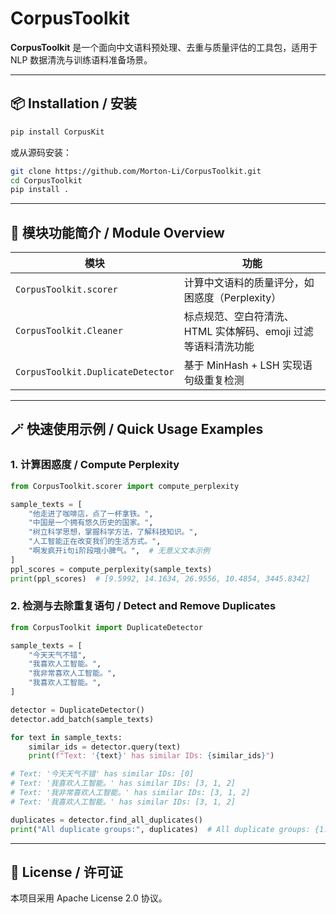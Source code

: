 # CorpusToolkit

**CorpusToolkit** 是一个面向中文语料预处理、去重与质量评估的工具包，适用于 NLP 数据清洗与训练语料准备场景。

---

## 📦 Installation / 安装

```bash
pip install CorpusKit
```

或从源码安装：

```bash
git clone https://github.com/Morton-Li/CorpusToolkit.git
cd CorpusToolkit
pip install .
```

---

## 🧰 模块功能简介 / Module Overview

| 模块                                | 功能                                   |
|-----------------------------------|--------------------------------------|
| `CorpusToolkit.scorer`            | 计算中文语料的质量评分，如困惑度（Perplexity）         |
| `CorpusToolkit.Cleaner`           | 标点规范、空白符清洗、HTML 实体解码、emoji 过滤等语料清洗功能 |
| `CorpusToolkit.DuplicateDetector` | 基于 MinHash + LSH 实现语句级重复检测           |

---

## 🪄 快速使用示例 / Quick Usage Examples

### 1. **计算困惑度 / Compute Perplexity**

```python
from CorpusToolkit.scorer import compute_perplexity

sample_texts = [
    "他走进了咖啡店，点了一杯拿铁。",
    "中国是一个拥有悠久历史的国家。",
    "树立科学思想，掌握科学方法，了解科技知识。",
    "人工智能正在改变我们的生活方式。",
    "啊发疯开i句i阶段哦小脾气。",  # 无意义文本示例
]
ppl_scores = compute_perplexity(sample_texts)
print(ppl_scores)  # [9.5992, 14.1634, 26.9556, 10.4854, 3445.8342]
```

### 2. **检测与去除重复语句 / Detect and Remove Duplicates**

```python
from CorpusToolkit import DuplicateDetector

sample_texts = [
    "今天天气不错",
    "我喜欢人工智能。",
    "我非常喜欢人工智能。",
    "我喜欢人工智能。",
]

detector = DuplicateDetector()
detector.add_batch(sample_texts)

for text in sample_texts:
    similar_ids = detector.query(text)
    print(f"Text: '{text}' has similar IDs: {similar_ids}")

# Text: '今天天气不错' has similar IDs: [0]
# Text: '我喜欢人工智能。' has similar IDs: [3, 1, 2]
# Text: '我非常喜欢人工智能。' has similar IDs: [3, 1, 2]
# Text: '我喜欢人工智能。' has similar IDs: [3, 1, 2]

duplicates = detector.find_all_duplicates()
print("All duplicate groups:", duplicates)  # All duplicate groups: {1: [3, 2]}
```

---

## 📄 License / 许可证

本项目采用 Apache License 2.0 协议。

